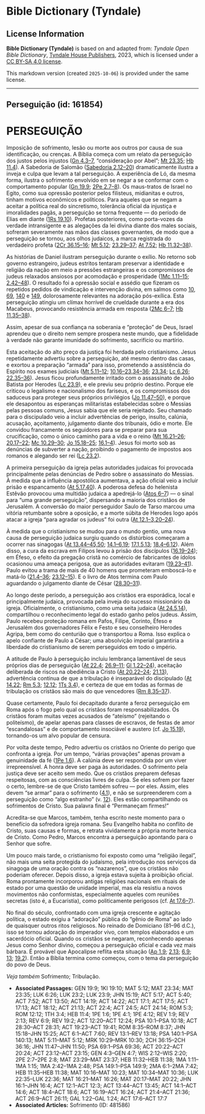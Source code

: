 # Bible Dictionary (Tyndale)

## License Information

**Bible Dictionary (Tyndale)** is based on and adapted from: _Tyndale Open Bible Dictionary_, [Tyndale House Publishers](https://tyndaleopenresources.com/), 2023, which is licensed under a [CC BY-SA 4.0 license](https://creativecommons.org/licenses/by-sa/4.0/legalcode.en).

This markdown version (created `2025-10-06`) is provided under the same license.



--------------------------------

## Perseguição (id: 161854)

PERSEGUIÇÃO
===========

Imposição de sofrimento, lesão ou morte aos outros por causa de sua identificação, ou crenças. A Bíblia começa com um relato da perseguição dos justos pelos injustos ([Gn 4\.3–7](https://ref.ly/Gen4:3-Gen4:7), “consideração por Abel”; [Mt 23\.35](https://ref.ly/Matt23:35); [Hb 11\.4](https://ref.ly/Heb11:4)). A Sabedoria de Salomão ([Sabedoria 2\.12–20](https://ref.ly/Wis2:12-Wis2:20)) dramaticamente ilustra a inveja e culpa que levam a tal perseguição. A experiência de Ló, da mesma forma, ilustra o sofrimento envolvido em se negar a se conformar com o comportamento popular ([Gn 19\.9](https://ref.ly/Gen19:9); [2Pe 2\.7–8](https://ref.ly/2Pet2:7-2Pet2:8)). Os maus\-tratos de Israel no Egito, como sua opressão posterior pelos filisteus, midianitas e outros, tinham motivos econômicos e políticos. Para aqueles que se negam a aceitar a política real do sincretismo, tolerância oficial da injustiça e imoralidades pagãs, a perseguição se torna frequente — do período de Elias em diante ([1Rs 19\.10](https://ref.ly/1Kgs19:10)). Profetas posteriores, como porta\-vozes da verdade intransigente e as alegações da lei divina diante dos males sociais, sofreram severamente nas mãos das classes governantes, de modo que a perseguição se tornou, aos olhos judaicos, a marca registrada do verdadeiro profeta ([2Cr 36\.15–16](https://ref.ly/2Chr36:15-2Chr36:16); [Mt 5\.12](https://ref.ly/Matt5:12); [23\.29–37](https://ref.ly/Matt23:29-Matt23:37); [At 7\.52](https://ref.ly/Acts7:52); [Hb 11\.32–38](https://ref.ly/Heb11:32-Heb11:38)).

As histórias de Daniel ilustram perseguição durante o exílio. No retorno sob governo estrangeiro, judeus estritos tentaram preservar a identidade e religião da nação em meio a pressões estrangeiras e os compromissos de judeus relaxados ansiosos por acomodação e prosperidade ([1Mc 1\.11–15](https://ref.ly/1Macc1:11-1Macc1:15); [2\.42–48](https://ref.ly/1Macc2:42-1Macc2:48)). O resultado foi a opressão social e assédio que fizeram os repetidos pedidos de vindicação e intervenção divina, em salmos como [10](https://ref.ly/Ps10:1-Ps10:18), [69](https://ref.ly/Ps69:1-Ps69:36), [140](https://ref.ly/Ps140:1-Ps140:13) e [149](https://ref.ly/Ps149:1-Ps149:9), dolorosamente relevantes na adoração pós\-exílica. Esta perseguição atingiu um clímax horrível de crueldade durante a era dos Macabeus, provocando resistência armada em resposta ([2Mc 6–7](https://ref.ly/2Macc6:1-2Macc7:42); [Hb 11\.35–38](https://ref.ly/Heb11:35-Heb11:38)).

Assim, apesar de sua confiança na soberania e “proteção” de Deus, Israel aprendeu que o direito nem sempre prospera neste mundo, que a fidelidade à verdade não garante imunidade do sofrimento, sacrifício ou martírio.

Esta aceitação do alto preço da justiça foi herdada pelo cristianismo. Jesus repetidamente advertiu sobre a perseguição, até mesmo dentro das casas, e exortou a preparação “armada” para isso, prometendo a assistência do Espírito nos exames judiciais ([Mt 5\.11–12](https://ref.ly/Matt5:11-Matt5:12); [10\.16–23,34–36](https://ref.ly/Matt10:16-Matt10:23); [23\.34](https://ref.ly/Matt23:34); [Lc 6\.26](https://ref.ly/Luke6:26); [22\.35–36](https://ref.ly/Luke22:35-Luke22:36)). Jesus ficou profundamente irritado com o assassinato de João Batista por Herodes ([Lc 23\.9](https://ref.ly/Luke23:9)), e ele previu seu próprio destino. Porque ele criticou o legalismo e nacionalismo dos fariseus, e os compromissos dos saduceus para proteger seus próprios privilégios ([Jo 11\.47–50](https://ref.ly/John11:47-John11:50)), e porque ele desapontou as esperanças militaristas estabelecidas sobre o Messias pelas pessoas comuns, Jesus sabia que ele seria rejeitado. Seu chamado para o discipulado veio a incluir advertências de perigo, insulto, calúnia, acusação, açoitamento, julgamento diante dos tribunais, ódio e morte. Ele convidou francamente os seguidores para se preparar para sua crucificação, como o único caminho para a vida e o reino ([Mt 16\.21–26](https://ref.ly/Matt16:21-Matt16:26); [20\.17–22](https://ref.ly/Matt20:17-Matt20:22); [Mc 10\.29–30](https://ref.ly/Mark10:29-Mark10:30); [Jo 15\.18–25](https://ref.ly/John15:18-John15:25); [16\.1–4](https://ref.ly/John16:1-John16:4)). Jesus foi morto sob as denúncias de subverter a nação, proibindo o pagamento de impostos aos romanos e alegando ser rei ([Lc 23\.2](https://ref.ly/Luke23:2)).

A primeira perseguição da igreja pelas autoridades judaicas foi provocada principalmente pelas denúncias de Pedro sobre o assassinato do Messias. À medida que a influência apostólica aumentava, a ação oficial veio a incluir prisão e espancamento ([At 5\.17,40](https://ref.ly/Acts5:17)). A poderosa defesa do helenista Estêvão provocou uma multidão judaica a apedrejá\-lo ([Atos 6–7](https://ref.ly/Acts6:1-Acts7:60)) — o sinal para “uma grande perseguição”, dispersando a maioria dos cristãos de Jerusalém. A conversão do maior perseguidor Saulo de Tarso marcou uma vitória retumbante sobre a oposição, e a morte súbita de Herodes logo após atacar a igreja “para agradar os judeus” foi outra ([At 12\.1–3,20–24](https://ref.ly/Acts12:1-Acts12:3)).

À medida que o cristianismo se mudou para o mundo gentio, uma nova causa de perseguição judaica surgiu quando os distúrbios começaram a ocorrer nas sinagogas ([At 13\.44–45,50](https://ref.ly/Acts13:44-Acts13:45); [14\.1–6,19](https://ref.ly/Acts14:1-Acts14:6); [17\.1,5,13](https://ref.ly/Acts17:1); [18\.4–6,12](https://ref.ly/Acts18:4-Acts18:6)). Além disso, a cura da escrava em Filipos levou à prisão dos discípulos ([16\.19–24](https://ref.ly/Acts16:19-Acts16:24)); em Éfeso, o efeito da pregação cristã no comércio de fabricantes de ídolos ocasionou uma ameaça perigosa, que as autoridades evitaram ([19\.23–41](https://ref.ly/Acts19:23-Acts19:41)). Paulo evitou a trama de mais de 40 homens que prometeram emboscá\-lo e matá\-lo ([21\.4–36](https://ref.ly/Acts21:4-Acts21:36); [23\.12–15](https://ref.ly/Acts23:12-Acts23:15)). E o livro de Atos termina com Paulo aguardando o julgamento diante de César ([28\.30–31](https://ref.ly/Acts28:30-Acts28:31)).

Ao longo deste período, a perseguição aos cristãos era esporádica, local e principalmente judaica, provocada pela inveja do sucesso missionário da igreja. Oficialmente, o cristianismo, como uma seita judaica ([At 24\.5,14](https://ref.ly/Acts24:5)), compartilhou o reconhecimento legal do estado ganho pelos judeus. Assim, Paulo recebeu proteção romana em Pafos, Filipe, Corinto, Éfeso e Jerusalém dos governadores Félix e Festo e seu conselheiro Herodes Agripa, bem como do centurião que o transportou a Roma. Isso explica o apelo confiante de Paulo a César; uma absolvição imperial garantiria a liberdade do cristianismo de serem perseguidos em todo o império.

A atitude de Paulo à perseguição incluiu lembrança lamentável de seus próprios dias de perseguição ([At 22\.4](https://ref.ly/Acts22:4); [26\.9–11](https://ref.ly/Acts26:9-Acts26:11); [Gl 1\.22–24](https://ref.ly/Gal1:22-Gal1:24)), aceitação deliberada de riscos na obediência a Cristo ([At 20\.22–24](https://ref.ly/Acts20:22-Acts20:24); [21\.13](https://ref.ly/Acts21:13)), advertência contínua de que a tribulação é inseparável do discipulado ([At 14\.22](https://ref.ly/Acts14:22); [Rm 5\.3](https://ref.ly/Rom5:3); [12\.12](https://ref.ly/Rom12:12); [1Ts 3\.4](https://ref.ly/1Thess3:4)), e certeza de que em todas as formas de tribulação os cristãos são mais do que vencedores ([Rm 8\.35–37](https://ref.ly/Rom8:35-Rom8:37)).

Quase certamente, Paulo foi decapitado durante a feroz perseguição em Roma após o fogo pelo qual os cristãos foram responsabilizados. Os cristãos foram muitas vezes acusados de “ateísmo” (rejeitando o politeísmo), de apelar apenas para classes de escravos, de festas de amor “escandalosas” e de comportamento insociável e austero (cf. [Jo 15\.19](https://ref.ly/John15:19)), tornando\-os um alvo popular de censura.

Por volta deste tempo, Pedro advertiu os cristãos no Oriente do perigo que confronta a igreja. Por um tempo, “várias provações” apenas provam a genuinidade da fé ([1Pe 1\.6](https://ref.ly/1Pet1:6)). A calúnia deve ser respondida por um viver irrepreensível. A honra deve ser paga às autoridades. O sofrimento pela justiça deve ser aceito sem medo. Que os cristãos preparem defesas respeitosas, com as consciências livres de culpa. Se eles sofrem por fazer o certo, lembre\-se de que Cristo também sofreu — por eles. Assim, eles devem “se armar” para o sofrimento ([4\.1](https://ref.ly/1Pet4:1)), e não se surpreenderem com a perseguição como “algo estranho” (v. [12](https://ref.ly/1Pet4:12)). Eles estão compartilhando os sofrimentos de Cristo. Sua palavra final é “Permaneçam firmes!”

Acredita\-se que Marcos, também, tenha escrito neste momento para o benefício da sofredora igreja romana. Seu Evangelho habita no conflito de Cristo, suas causas e formas, e retrata vividamente a própria morte heroica de Cristo. Como Pedro, Marcos encontra a perseguição apontando para o Senhor que sofre.

Um pouco mais tarde, o cristianismo foi exposto como uma “religião ilegal”, não mais uma seita protegida do judaísmo, pela introdução nos serviços da sinagoga de uma oração contra os “nazarenos”, que os cristãos não poderiam oferecer. Depois disso, a igreja estava sujeita à proibição oficial. Roma prontamente incorporou antigas religiões nacionais em rituais de estado por uma questão de unidade imperial, mas ela resistiu a novos movimentos não conformistas, especialmente aqueles com reuniões secretas (isto é, a Eucaristia), como politicamente perigosos (cf. [At 17\.6–7](https://ref.ly/Acts17:6-Acts17:7)).

No final do século, confrontado com uma igreja crescente e agitação política, o estado exigiu a “adoração” pública do “gênio de Roma” ao lado de quaisquer outros ritos religiosos. No reinado de Domiciano (81–96 d.C.), isso se tornou adoração do imperador vivo, com templos elaborados e um sacerdócio oficial. Quando os cristãos se negaram, reconhecendo apenas Jesus como Senhor divino, começou a perseguição oficial e cada vez mais bárbara. É provável que Apocalipse reflita esta situação ([Ap 1\.9](https://ref.ly/Rev1:9); [2\.13](https://ref.ly/Rev2:13); [6\.9](https://ref.ly/Rev6:9); [13](https://ref.ly/Rev13:1-Rev13:18); [19\.2](https://ref.ly/Rev19:2)). Então a Bíblia termina como começou, com o tema da perseguição do povo de Deus.

*Veja também* Sofrimento; Tribulação.

* **Associated Passages:** GEN 19:9; 1KI 19:10; MAT 5:12; MAT 23:34; MAT 23:35; LUK 6:26; LUK 23:2; LUK 23:9; JHN 15:19; ACT 5:17; ACT 5:40; ACT 7:52; ACT 13:50; ACT 14:19; ACT 14:22; ACT 17:1; ACT 17:5; ACT 17:13; ACT 18:12; ACT 21:13; ACT 22:4; ACT 24:5; ACT 24:14; ROM 5:3; ROM 12:12; 1TH 3:4; HEB 11:4; 1PE 1:6; 1PE 4:1; 1PE 4:12; REV 1:9; REV 2:13; REV 6:9; REV 19:2; ACT 12:20–ACT 12:24; PSA 10:1–PSA 10:18; ACT 28:30–ACT 28:31; ACT 19:23–ACT 19:41; ROM 8:35–ROM 8:37; JHN 15:18–JHN 15:25; ACT 6:1–ACT 7:60; REV 13:1–REV 13:18; PSA 140:1–PSA 140:13; MAT 5:11–MAT 5:12; MRK 10:29–MRK 10:30; 2CH 36:15–2CH 36:16; JHN 11:47–JHN 11:50; PSA 69:1–PSA 69:36; ACT 20:22–ACT 20:24; ACT 23:12–ACT 23:15; GEN 4:3–GEN 4:7; WIS 2:12–WIS 2:20; 2PE 2:7–2PE 2:8; MAT 23:29–MAT 23:37; HEB 11:32–HEB 11:38; 1MA 1:11–1MA 1:15; 1MA 2:42–1MA 2:48; PSA 149:1–PSA 149:9; 2MA 6:1–2MA 7:42; HEB 11:35–HEB 11:38; MAT 10:16–MAT 10:23; MAT 10:34–MAT 10:36; LUK 22:35–LUK 22:36; MAT 16:21–MAT 16:26; MAT 20:17–MAT 20:22; JHN 16:1–JHN 16:4; ACT 12:1–ACT 12:3; ACT 13:44–ACT 13:45; ACT 14:1–ACT 14:6; ACT 18:4–ACT 18:6; ACT 16:19–ACT 16:24; ACT 21:4–ACT 21:36; ACT 26:9–ACT 26:11; GAL 1:22–GAL 1:24; ACT 17:6–ACT 17:7
* **Associated Articles:** Sofrimento (ID: 481586)

